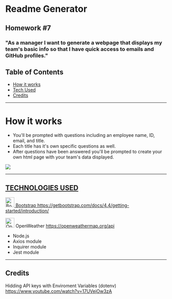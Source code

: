 # Readme Generator

## Homework #7

### "As a manager I want to generate a webpage that displays my team's basic info so that I have quick access to emails and GitHub profiles."

##  Table of Contents 


* [How it works](#Howitworks)
* [Tech Used](#Techusage)
* [Credits](#Credits)

***
# How it works

- You'll be prompted with questions including an employee name, ID, email, and title. 
- Each title has it's own specific questions as well. 
- After questions have been answered you'll be prompted to create your own html page with your team's data displayed.

<a href="https://imgflip.com/gif/3wao42"><img src="https://i.imgflip.com/3wao42.gif">

***

## TECHNOLOGIES USED 
  
 <img alt="Bootstrap Logo" src="https://upload.wikimedia.org/wikipedia/commons/thumb/b/b2/Bootstrap_logo.svg/1200px-Bootstrap_logo.svg.png" width="28" height="30"> Bootstrap https://getbootstrap.com/docs/4.4/getting-started/introduction/
 
 <img alt="Open Weather Logo" src="https://upload.wikimedia.org/wikipedia/commons/f/f6/OpenWeather-Logo.jpg" width="28" height="30"> OpenWeather https://openweathermap.org/api
- Node.js 
- Axios module 
- Inquirer module 
- Jest module

***

## Credits
Hidding API keys with Enviroment Variables (dotenv)
https://www.youtube.com/watch?v=17UVejOw3zA


